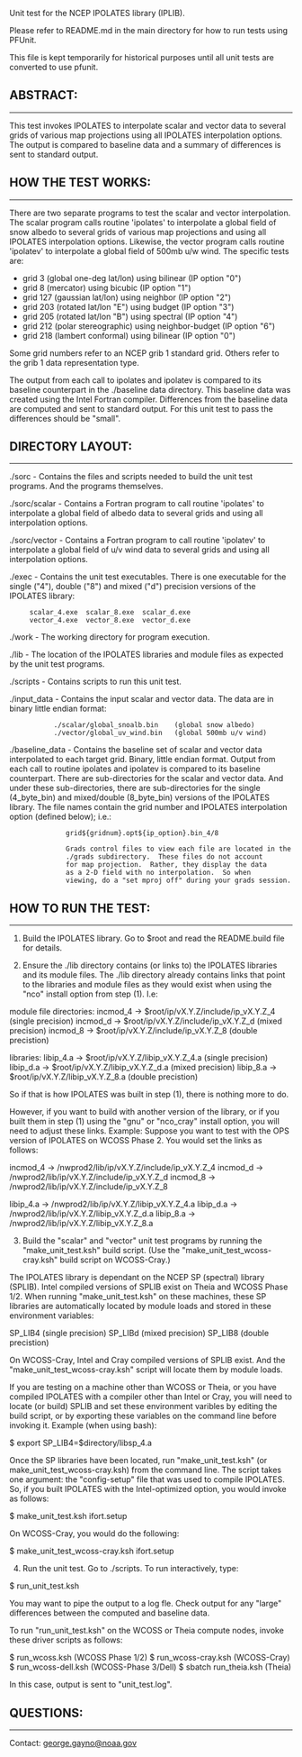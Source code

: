 
Unit test for the NCEP IPOLATES library (IPLIB).

Please refer to README.md in the main directory for how to run tests using PFUnit.

This file is kept temporarily for historical purposes until all unit tests are converted to use pfunit.

## ABSTRACT:
---------

This test invokes IPOLATES to interpolate scalar and
vector data to several grids of various map projections
using all IPOLATES interpolation options.  The output 
is compared to baseline data and a summary of differences is
sent to standard output.


## HOW THE TEST WORKS:
-------------------

There are two separate programs to test the scalar and vector interpolation.
The scalar program calls routine 'ipolates' to interpolate a global field
of snow albedo to several grids of various map projections and
using all IPOLATES interpolation options.  Likewise, the vector program
calls routine 'ipolatev' to interpolate a global field of 500mb u/w wind.
The specific tests are:

  - grid 3 (global one-deg lat/lon) using bilinear (IP option "0")
  - grid 8 (mercator) using bicubic (IP option "1")
  - grid 127 (gaussian lat/lon) using neighbor (IP option "2")
  - grid 203 (rotated lat/lon "E") using budget (IP option "3")
  - grid 205 (rotated lat/lon "B") using spectral (IP option "4")
  - grid 212 (polar stereographic) using neighbor-budget (IP option "6")
  - grid 218 (lambert conformal) using bilinear (IP option "0")

Some grid numbers refer to an NCEP grib 1 standard grid.  Others
refer to the grib 1 data representation type.

The output from each call to ipolates and ipolatev is compared to its
baseline counterpart in the ./baseline data directory.  This baseline 
data was created using the Intel Fortran compiler.  Differences from
the baseline data are computed and sent to standard output. For this
unit test to pass the differences should be "small".


## DIRECTORY LAYOUT:
-----------------

./sorc - Contains the files and scripts needed to build the
         unit test programs.  And the programs themselves.

./sorc/scalar -
         Contains a Fortran program to call routine 'ipolates'
         to interpolate a global field of albedo data to
         several grids and using all interpolation options.

./sorc/vector -
         Contains a Fortran program to call routine 'ipolatev'
         to interpolate a global field of u/v wind data to
         several grids and using all interpolation options.

./exec - Contains the unit test executables.  There is one executable
         for the single ("4"), double ("8") and mixed ("d") precision
         versions of the IPOLATES library:

         scalar_4.exe  scalar_8.exe  scalar_d.exe
         vector_4.exe  vector_8.exe  vector_d.exe

./work - The working directory for program execution.

./lib  - The location of the IPOLATES libraries and module files as
         expected by the unit test programs.

./scripts - Contains scripts to run this unit test.

./input_data - Contains the input scalar and vector data.  The 
               data are in binary little endian format:

               ./scalar/global_snoalb.bin    (global snow albedo)
               ./vector/global_uv_wind.bin   (global 500mb u/v wind)

./baseline_data - Contains the baseline set of scalar and vector data 
                  interpolated to each target grid. Binary, little endian
                  format.  Output from each call to routine ipolates and
                  ipolatev is compared to its baseline counterpart.  There
                  are sub-directories for the scalar and vector data.
                  And under these sub-directories, there are sub-directories
                  for the single (4_byte_bin) and mixed/double (8_byte_bin)
                  versions of the IPOLATES library.  The file names
                  contain the grid number and IPOLATES interpolation
                  option (defined below); i.e.:

                  grid${gridnum}.opt${ip_option}.bin_4/8

                  Grads control files to view each file are located in the
                  ./grads subdirectory.  These files do not account
                  for map projection.  Rather, they display the data
                  as a 2-D field with no interpolation.  So when
                  viewing, do a "set mproj off" during your grads session.
                  


## HOW TO RUN THE TEST:
--------------------

1) Build the IPOLATES library.  Go to $root and read the
README.build file for details.  


2) Ensure the ./lib directory contains (or links to) the IPOLATES libraries and
its module files.  The ./lib directory already contains links that point to the
libraries and module files as they would exist when using the "nco" install
option from step (1).  I.e:

 module file directories:
   incmod_4 -> $root/ip/vX.Y.Z/include/ip_vX.Y.Z_4  (single precision)
   incmod_d -> $root/ip/vX.Y.Z/include/ip_vX.Y.Z_d  (mixed precision)
   incmod_8 -> $root/ip/vX.Y.Z/include/ip_vX.Y.Z_8  (double precistion)

 libraries:
   libip_4.a -> $root/ip/vX.Y.Z/libip_vX.Y.Z_4.a   (single precision)
   libip_d.a -> $root/ip/vX.Y.Z/libip_vX.Y.Z_d.a   (mixed precision)
   libip_8.a -> $root/ip/vX.Y.Z/libip_vX.Y.Z_8.a   (double precistion)

So if that is how IPOLATES was built in step (1), there is
nothing more to do. 

However, if you want to build with another version of the library,
or if you built them in step (1) using the "gnu" or "nco_cray" install option,
you will need to adjust these links.  Example: Suppose you want to
test with the OPS version of IPOLATES on WCOSS Phase 2.  You would set the
links as follows:

  incmod_4 -> /nwprod2/lib/ip/vX.Y.Z/include/ip_vX.Y.Z_4
  incmod_d -> /nwprod2/lib/ip/vX.Y.Z/include/ip_vX.Y.Z_d
  incmod_8 -> /nwprod2/lib/ip/vX.Y.Z/include/ip_vX.Y.Z_8
 
  libip_4.a -> /nwprod2/lib/ip/vX.Y.Z/libip_vX.Y.Z_4.a
  libip_d.a -> /nwprod2/lib/ip/vX.Y.Z/libip_vX.Y.Z_d.a
  libip_8.a -> /nwprod2/lib/ip/vX.Y.Z/libip_vX.Y.Z_8.a


3) Build the "scalar" and "vector" unit test programs 
by running the "make_unit_test.ksh" build script.  (Use the 
"make_unit_test_wcoss-cray.ksh" build script on WCOSS-Cray.)

The IPOLATES library is dependant on the NCEP SP 
(spectral) library (SPLIB).  Intel compiled versions of SPLIB
exist on Theia and WCOSS Phase 1/2.  When running "make_unit_test.ksh"
on these machines, these SP libraries are automatically located
by module loads and stored in these environment variables:

 SP_LIB4 (single precision)
 SP_LIBd (mixed precision)
 SP_LIB8 (double precistion)

On WCOSS-Cray, Intel and Cray compiled versions of SPLIB exist.
And the "make_unit_test_wcoss-cray.ksh" script will locate
them by module loads. 

If you are testing on a machine other than WCOSS or Theia, 
or you have compiled IPOLATES with a compiler other than Intel or Cray,
you will need to locate (or build) SPLIB and set these environment
varibles by editing the build script, or by exporting these
variables on the command line before invoking it.
Example (when using bash):

 $ export SP_LIB4=$directory/libsp_4.a

Once the SP libraries have been located, run "make_unit_test.ksh" 
(or make_unit_test_wcoss-cray.ksh) from the command line.  The script 
takes one argument: the "config-setup" file that was used to compile
IPOLATES. So, if you built IPOLATES with the Intel-optimized option, 
you would invoke as follows:

 $ make_unit_test.ksh ifort.setup

On WCOSS-Cray, you would do the following:

 $ make_unit_test_wcoss-cray.ksh ifort.setup


4) Run the unit test.  Go to ./scripts.  To run interactively, type:

 $ run_unit_test.ksh

You may want to pipe the output to a log fle.  Check output for any 
"large" differences between the computed and baseline data.

To run "run_unit_test.ksh" on the WCOSS or Theia compute nodes,
invoke these driver scripts as follows:

 $ run_wcoss.ksh       (WCOSS Phase 1/2)
 $ run_wcoss-cray.ksh  (WCOSS-Cray)
 $ run_wcoss-dell.ksh  (WCOSS-Phase 3/Dell)
 $ sbatch run_theia.ksh  (Theia)

In this case, output is sent to "unit_test.log".


## QUESTIONS:
----------

Contact: george.gayno@noaa.gov
